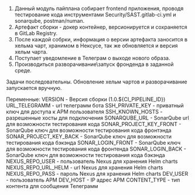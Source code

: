  1. Данный модуль пайплана собирает frontend приложения, проводя тестирование кода инструментами Security/SAST.gitlab-ci.yml и sonarqube, postman/numan.
 2. Артефакт сборки - докер контейнер, версионируется и сохраняется в GitLab Registry. 
 3. После каждой собрки, информация о версии  артефакта заносится в хельма чарт, хранимом в Нексусе, так же обновляется и версия хельм чарта.
 4. Поступает уведомление в Телеграм о выходе нового образа.
 5. Производиться разворачивание\запуск фронденда в заданной среде.

 Задачи последовательны.
 Обновление хельм чартов и разворачивание запускается вручную. 

 Переменные:
 VERSION  - Версия сборки (1.0.${CI_PIPELINE_ID})
 URL_TELEGRAMM - url телеграмм бота
 SSH_PRIVATE_KEY - приватный ключ для доступа к АРМ пользователя
 SSH_KNOWN_HOSTS - разрешенные хосты для подключения
 SONARQUBE_URL - SonarQube url для возможности тестирования кода
 SONAR_PROJECT_KEY_FRONT - SonarQube ключ для возможности тестирования кода фронтэнда
 SONAR_PROJECT_KEY_BACK - SonarQube ключ для возможности тестирования кода бэкэнда
 SONAR_LOGIN_FRONT - SonarQube ключ для возможности тестирования кода фронтенда
 SONAR_LOGIN_BACK - SonarQube ключ для возможности тестирования кода бэкэнда
 NEXUS_REPO_USER - пользователь Nexus для хранения Helm charts
 NEXUS_REPO_URL_HELM - url Nexus для хранения Helm charts
 NEXUS_REPO_PASS - пароль Nexus для хранения Helm charts
 DEV_USER - пользователь АРМ
 DEV_HOST - IP адрес АРМ
 CONTENT_TYPE - тип контента для сообщения Телеграмм